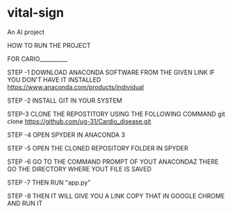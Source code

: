 # vital-sign
An AI project

HOW TO RUN THE PROJECT

FOR CARIO__________

STEP -1 DOWNLOAD ANACONDA SOFTWARE FROM THE GIVEN LINK IF YOU DON'T HAVE IT INSTALLED https://www.anaconda.com/products/individual

STEP -2 INSTALL GIT IN YOUR SYSTEM

STEP-3 CLONE THE REPOSTITORY USING THE FOLLOWING COMMAND git clone https://github.com/ug-31/Cardio_disease.git

STEP -4 OPEN SPYDER IN ANACONDA 3

STEP -5 OPEN THE CLONED REPOSITORY FOLDER IN SPYDER

STEP -6 GO TO THE COMMAND PROMPT OF YOUT ANACONDAZ THERE GO THE DIRECTORY WHERE YOUT FILE IS SAVED

STEP -7 THEN RUN "app.py" 

STEP -8 THEN IT WILL GIVE YOU A LINK COPY THAT IN GOOGLE CHROME AND RUN IT

